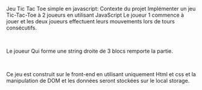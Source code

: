 Jeu Tic Tac Toe simple en javascript:
Contexte du projet
Implémenter un jeu Tic-Tac-Toe à 2 joueurs en utilisant JavaScript Le joueur 1 commence à jouer et les deux joueurs effectuent leurs mouvements lors de tours consécutifs.

​

Le joueur Qui forme une string droite de 3 blocs remporte la partie.

​

Ce jeu est construit sur le front-end en utilisant uniquement Html et css et la manipulation de DOM et les données seront stockées sur le local storage.

